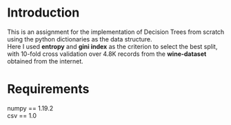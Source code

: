 # Introduction
This is an assignment for the implementation of Decision Trees from scratch using the python dictionaries as the data structure.  
Here I used **entropy** and **gini index** as the criterion to select the best split, with 10-fold cross validation over 4.8K records from the **wine-dataset** obtained from the internet.

# Requirements 
numpy == 1.19.2    
csv == 1.0
